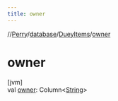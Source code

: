 ```yaml
---
title: owner
---
```

//[Perry](../../../index.html)/[database](../index.html)/[DueyItems](index.html)/[owner](owner.html)



# owner



[jvm]\
val [owner](owner.html): Column&lt;[String](https://kotlinlang.org/api/latest/jvm/stdlib/kotlin/-string/index.html)&gt;




